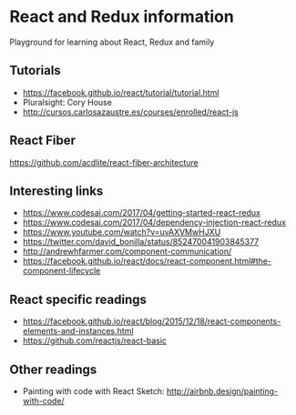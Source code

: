 # React and Redux information
Playground for learning about React, Redux and family

## Tutorials
* https://facebook.github.io/react/tutorial/tutorial.html
* Pluralsight: Cory House
* http://cursos.carlosazaustre.es/courses/enrolled/react-js


## React Fiber
https://github.com/acdlite/react-fiber-architecture


## Interesting links
* https://www.codesai.com/2017/04/getting-started-react-redux
* https://www.codesai.com/2017/04/dependency-injection-react-redux
* https://www.youtube.com/watch?v=uvAXVMwHJXU
* https://twitter.com/david_bonilla/status/852470041903845377
* http://andrewhfarmer.com/component-communication/
* https://facebook.github.io/react/docs/react-component.html#the-component-lifecycle

## React specific readings
* https://facebook.github.io/react/blog/2015/12/18/react-components-elements-and-instances.html
* https://github.com/reactjs/react-basic

## Other readings
* Painting with code with React Sketch: http://airbnb.design/painting-with-code/